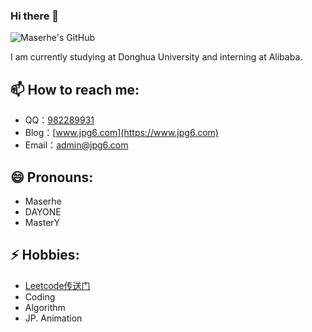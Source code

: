 
### Hi there 👋
![Maserhe's GitHub](https://github-readme-stats.vercel.app/api?hide=issues,contribs&include_all_commits=true&username=Maserhe)

I am currently studying at Donghua University and interning at Alibaba.

## 📫 How to reach me: 
- QQ：[982289931](http://wpa.qq.com/msgrd?v=3&uin=982289931&site=qq&menu=yes)
- Blog：[www.jpg6.com](https://www.jpg6.com)
- Email：[admin@jpg6.com](admin@jpg6.com)

## 😄 Pronouns: 
- Maserhe
- DAYONE
- MasterY

## ⚡ Hobbies: 
- [Leetcode传送门](https://leetcode.cn/u/maserhe/)
- Coding
- Algorithm
- JP. Animation
